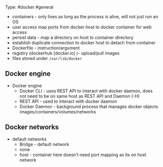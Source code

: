 Type: #docker #general

- containers - only lives as long as the process is alive, will not just run an OS
- user access map ports from docker host to docker container for web access
- persist data - map a directory on host to container directory
- establish duplicate connection to docker host to detach from container
- Dockerfile - instruction/argument
- registry (dockerhub [docker.io] )- upload/pull images
- files stored under `/var/lib/docker`

## Docker engine

- Docker engine
	- Docker CLI - uses REST API to interact with docker daemon, does not need to be on same host as REST API and Daemon (-H)
	- REST API - used to interact with docker daemon
	- Docker Daemon - background process that manages docker objects images/containers/volumes/networks

## Docker networks

- default networks
	- Bridge - default network
	- none
	- host - container here doesn't need port mapping as its on host network
